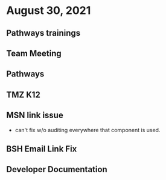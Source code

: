 # August 30, 2021

## Pathways trainings

## Team Meeting

## Pathways

## TMZ K12

## MSN link issue
- can't fix w/o auditing everywhere that component is used.

## BSH Email Link Fix

## Developer Documentation

